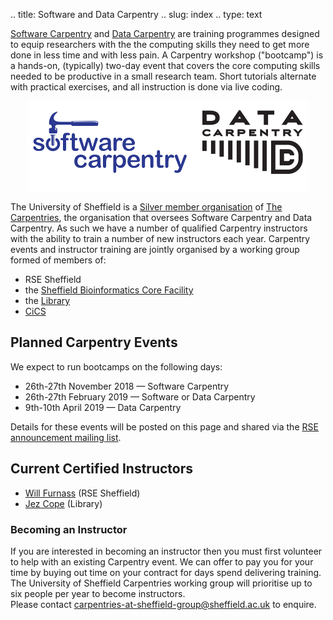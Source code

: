 .. title: Software and Data Carpentry
.. slug: index
.. type: text

[Software Carpentry][soft-carp] and [Data Carpentry][data-carp] are 
training programmes designed to equip researchers 
with the the computing skills they need to get more done in less time and with less pain. 
A Carpentry workshop ("bootcamp") is a hands-on, (typically) two-day event that covers 
the core computing skills needed to be productive in a small research team. 
Short tutorials alternate with practical exercises, and 
all instruction is done via live coding. 

<center>
<img src="/images/sc-dc-logos.png" alt="Software Carpentry and Data Carpentry logos" />
</center>


The University of Sheffield is a [Silver member organisation][silver-member] of [The Carpentries][carpentries], 
the organisation that oversees Software Carpentry and Data Carpentry. 
As such we have a number of qualified Carpentry instructors with the ability to train a number of new instructors each year. 
Carpentry events and instructor training are jointly organised by a working group formed of members of:

* RSE Sheffield
* the [Sheffield Bioinformatics Core Facility][bio-inf-core]
* the [Library][library]
* [CiCS][cics]

## Planned Carpentry Events

We expect to run bootcamps on the following days:

* 26th-27th November 2018 — Software Carpentry
* 26th-27th February 2019 — Software or Data Carpentry
* 9th-10th April 2019 — Data Carpentry

Details for these events will be posted on this page and shared via the [RSE announcement mailing list][announce-mail-list].

## Current Certified Instructors

* [Will Furnass][will-furnass] (RSE Sheffield)
* [Jez Cope][jez-cope] (Library)

### Becoming an Instructor

If you are interested in becoming an instructor then 
you must first volunteer to help with an existing Carpentry event. 
We can offer to pay you for your time by buying out time on your contract for days spend delivering training. 
The University of Sheffield Carpentries working group will prioritise up to six people per year to become instructors.  
Please contact [carpentries-at-sheffield-group@sheffield.ac.uk][email-contact] to enquire.

[carpentries]: https://carpentries.org/
[data-carp]: https://datacarpentry.org/
[email-contact]: mailto:carpentries-at-sheffield-group@sheffield.ac.uk
[silver-member]: https://carpentries.org/members/
[soft-carp]: https://software-carpentry.org/
[bio-inf-core]: http://sbc.shef.ac.uk/
[library]: https://www.sheffield.ac.uk/library
[cics]: https://www.sheffield.ac.uk/cics/research
[announce-mail-list]: /community/
[will-furnass]: /contact/team/
[jez-cope]: http://jcope.shef.ac.uk/
